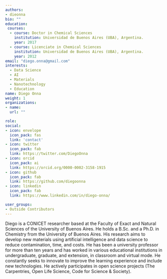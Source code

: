 ```yaml
---
authors:
- dieonna
bio: ""
education: 
 courses:
  - course: Doctor in Chemical Sciences
    institution: Universidad de Buenos Aires (UBA), Argentina.
    year: 2017 
  - course: Licenciate in Chemical Sciences
    institution: Universidad de Buenos Aires (UBA), Argentina.
    year: 2012
email: "diego.onna@gmail.com"
interests:
  - Data Science
  - AI
  - Materials
  - Nanotechnology
  - Education
name: Diego Onna
weight: 1
organizations:
- name: 
  url: ""

role: 
social:
- icon: envelope
  icon_pack: fas
  link: 'contact'
- icon: twitter
  icon_pack: fab
  link: https://twitter.com/DiegoOnna
- icon: orcid
  icon_pack: ai
  link: https://orcid.org/0000-0002-3158-1915
- icon: github
  icon_pack: fab
  link: https://github.com/diegoonna
- icon: linkedin
  icon_pack: fab
  link: https://www.linkedin.com/in/diego-onna/

user_groups:
- Outside Contributors
---
```


Diego is a CONICET researcher based at the Faculty of Exact and Natural Sciences of the University of Buenos Aires. He holds a B.Sc. and a Ph.D. in Chemistry from the University of Buenos Aires. His research aims to develop new materials using artificial intelligence and data science to reduce contamination, time, and costs. He has been a university professor for more than ten years and has worked in various educational institutions in undergraduate, graduate, and extension, in classroom and virtual mode. He constantly seeks to innovate to improve the learning experience and include new technologies. He actively participates in open science projects (The Carpentries, Open Life Science, Code for Science & Society).


